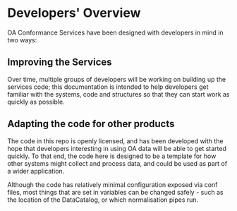 # Developers' Overview

OA Conformance Services have been designed with developers in mind in two ways:

## Improving the Services

Over time, multiple groups of developers will be working on building up the services code; this documentation is intended to help developers get familiar with the systems, code and structures so that they can start work as quickly as possible.

## Adapting the code for other products

The code in this repo is openly licensed, and has been developed with the hope that developers interesting in using OA data will be able to get started quickly. To that end, the code here is designed to be a template for how other systems might collect and process data, and could be used as part of a wider application.

Although the code has relatively minimal configuration exposed via conf files, most things that are set in variables can be changed safely - such as the location of the DataCatalog, or which normalisation pipes run.

